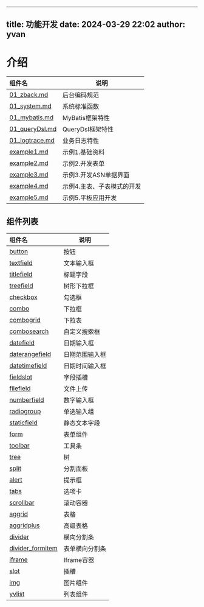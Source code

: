 ---
title: 功能开发
date: 2024-03-29 22:02
author: yvan
------

# 介绍

| 组件名                                | 说明             |
|:-----------------------------------|----------------|
| [01_zback.md](./01_zback.md)       | 后台编码规范         |
| [01_system.md](./01_system.md)     | 系统标准函数         |
| [01_mybatis.md](./01_system.md)    | MyBatis框架特性    |
| [01_queryDsl.md](./01_queryDSL.md) | QueryDsl框架特性   |
| [01_logtrace.md](./01_logtrace.md) | 业务日志特性         |
| [example1.md](./01_zexample1.md)   | 示例1.基础资料       |
| [example2.md](./01_zexample2.md)   | 示例2.开发表单       |
| [example3.md](./01_zexample3.md)   | 示例3.开发ASN单据界面  |
| [example4.md](./01_zexample4.md)   | 示例4.主表、子表模式的开发 |
| [example5.md](./01_zexample5.md)   | 示例5.平板应用开发     |

## 组件列表

| 组件名                                          | 说明       | 
|:---------------------------------------------|----------|
| [button](02_button.md)                       | 按钮       |
| [textfield](03_textfield.md)                 | 文本输入框    |
| [titlefield](./04_titlefield.md)             | 标题字段     |
| [treefield](./05_treefield.md)               | 树形下拉框    |
| [checkbox](./06_checkbox.md)                 | 勾选框      |
| [combo](./07_combo.md)                       | 下拉框      |
| [combogrid](./08_combogrid.md)               | 下拉表      |
| [combosearch](./09_combosearch.md)           | 自定义搜索框   |
| [datefield](./10_datefield.md)               | 日期输入框    |
| [daterangefield](./11_daterangefield.md)     | 日期范围输入框  |
| [datetimefield](./12_datetimefield.md)       | 日期时间输入框  |
| [fieldslot](./12_fieldslot.md)               | 字段插槽     |
| [filefield](./13_filefield.md)               | 文件上传     |
| [numberfield](./14_numberfield.md)           | 数字输入框    |
| [radiogroup](./15_radiogroup.md)             | 单选输入组    |
| [staticfield](./16_staticfield.md)           | 静态文本字段   |
| [form](./17_form.md)                         | 表单组件     |
| [toolbar](./18_toolbar.md)                   | 工具条      |
| [tree](./19_tree.md)                         | 树        |
| [split](./20_split.md)                       | 分割面板     |
| [alert](./21_alert.md)                       | 提示框      |
| [tabs](./22_tabs.md)                         | 选项卡      |
| [scrollbar](./23_scrollbar.md)               | 滚动容器     |
| [aggrid](./24_aggrid.md)                     | 表格       |
| [aggridplus](./25_aggridplus.md)             | 高级表格     |
| [divider](./26_divider.md)                   | 横向分割条    |
| [divider_formitem](./27_divider_formitem.md) | 表单横向分割条  |
| [iframe](./28_iframe.md)                     | Iframe容器 |
| [slot](./29_slot.md)                         | 插槽       |
| [img](./31_img.md)                           | 图片组件     |
| [yvlist](./34_yvlist.md)                     | 列表组件     |